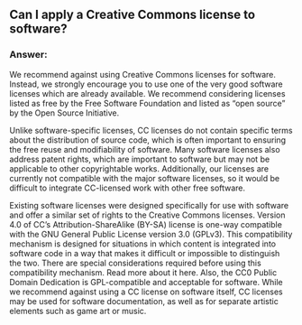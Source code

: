 ## Can I apply a Creative Commons license to software? 

### Answer: 

We recommend against using Creative Commons licenses for software. Instead, we strongly encourage you to use one of the very good software licenses which are already available. We recommend considering licenses listed as free by the Free Software Foundation and listed as “open source” by the Open Source Initiative. 

Unlike software-specific licenses, CC licenses do not contain specific terms about the distribution of source code, which is often important to ensuring the free reuse and modifiability of software. Many software licenses also address patent rights, which are important to software but may not be applicable to other copyrightable works. Additionally, our licenses are currently not compatible with the major software licenses, so it would be difficult to integrate CC-licensed work with other free software. 

Existing software licenses were designed specifically for use with software and offer a similar set of rights to the Creative Commons licenses. Version 4.0 of CC’s Attribution-ShareAlike (BY-SA) license is one-way compatible with the GNU General Public License version 3.0 (GPLv3). This compatibility mechanism is designed for situations in which content is integrated into software code in a way that makes it difficult or impossible to distinguish the two. There are special considerations required before using this compatibility mechanism. Read more about it here. Also, the CC0 Public Domain Dedication is GPL-compatible and acceptable for software. While we recommend against using a CC license on software itself, CC licenses may be used for software documentation, as well as for separate artistic elements such as game art or music.
